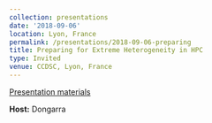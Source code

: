 ```yaml
---
collection: presentations
date: '2018-09-06'
location: Lyon, France
permalink: /presentations/2018-09-06-preparing
title: Preparing for Extreme Heterogeneity in HPC
type: Invited
venue: CCDSC, Lyon, France
---
```


[Presentation materials](http://www.netlib.org/utk/people/JackDongarra/CCDSC-2018/)


**Host:** Dongarra